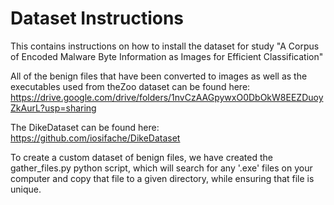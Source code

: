 # Dataset Instructions

This contains instructions on how to install the dataset for study "A Corpus of Encoded Malware Byte Information as Images for Efficient Classification"

All of the benign files that have been converted to images as well as the executables used from theZoo dataset can be found here: 
https://drive.google.com/drive/folders/1nvCzAAGpywxO0DbOkW8EEZDuoyZkAurL?usp=sharing

The DikeDataset can be found here:
https://github.com/iosifache/DikeDataset

To create a custom dataset of benign files, we have created the gather_files.py python script, which will search for any '.exe' files on your computer and copy that file to a given directory, while ensuring that file is unique.
